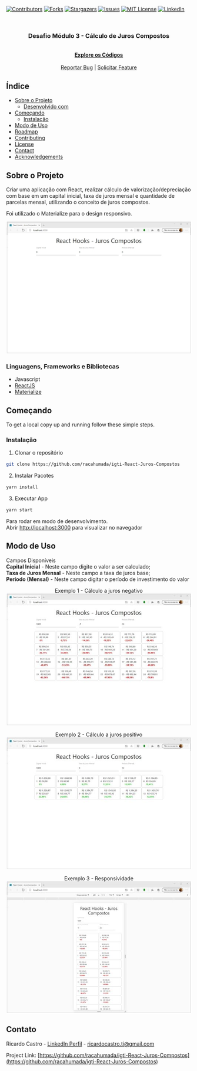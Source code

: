[![Contributors][contributors-shield]][contributors-url] [![Forks][forks-shield]][forks-url] [![Stargazers][stars-shield]][stars-url] [![Issues][issues-shield]][issues-url] [![MIT License][license-shield]][license-url] [![LinkedIn][linkedin-shield]][linkedin-url]
<!-- PROJECT LOGO -->
<br />
<p align="center">
  <h3 align="center">Desafio Módulo 3 - Cálculo de Juros Compostos</h3>

  <p align="center">
    <br />
    <a href="https://github.com/racahumada/igti-React-Juros-Compostos"><strong>Explore os Códigos</strong></a>
    <br />
    <br />
    <!-- <a href="https://github.com/othneildrew/Best-README-Template">View Demo</a> | -->
    <a href="https://github.com/racahumada/igti-React-Juros-Compostos/issues">Reportar Bug</a> |
    <a href="https://github.com/racahumada/igti-React-Juros-Compostos/issues">Solicitar Feature</a>
  </p>
</p>

<!-- Índice -->

## Índice

- [Sobre o Projeto](#sobre-o-projeto)
  - [Desenvolvido com](#desenvolvido-com)
- [Começando](#Começando)
  <!--- [Prerequisites](#prerequisites)-->
  - [Instalação](#instalação)
- [Modo de Uso](#modo-de-uso)
- [Roadmap](#roadmap)
- [Contributing](#contributing)
- [License](#license)
- [Contact](#contact)
- [Acknowledgements](#acknowledgements)

<!-- SOBRE O PROJETO -->

## Sobre o Projeto
<p>
  Criar uma aplicação com React, realizar cálculo de valorização/depreciação com base em um capital inicial, taxa de juros mensal e quantidade de parcelas mensal, utilizando o conceito de juros compostos.
</p>
<p>
  Foi utilizado o Materialize para o design responsivo.
</p>
<p align="center">
  <img src="./images/tela-1-%5Bvazia%5D.jpg" alt="Tela Inicial" />
</p>



### Linguagens, Frameworks e Bibliotecas

- Javascript
- [ReactJS](https://pt-br.reactjs.org/)
- [Materialize](https://materializecss.com/)

<!-- GETTING STARTED -->
## Começando

To get a local copy up and running follow these simple steps.
<!-- 
### Prerequisites

This is an example of how to list things you need to use the software and how to install them.
* npm
```sh
npm install npm@latest -g
```
-->
### Instalação

1. Clonar o repositório
```sh
git clone https://github.com/racahumada/igti-React-Juros-Compostos
```
2. Instalar Pacotes
```sh
yarn install
```
3. Executar App
```sh
yarn start
```
Para rodar em modo de desenvolvimento.<br />
Abrir [http://localhost:3000](http://localhost:3000) para visualizar no navegador

<!-- MODO DE USO -->
## Modo de Uso
<p>
  Campos Disponíveis <br />
  <strong>Capital Inicial</strong> - Neste campo digite o valor a ser calculado;<br />
  <strong>Taxa de Juros Mensal</strong> - Neste campo a taxa de juros base;<br />
  <strong>Período (Mensal)</strong> - Neste campo digitar o período de investimento do valor
</p>
<p align="center">
  Exemplo 1 - Cálculo a juros negativo <br />
  <img src="./images/tela-2-%5Bjuros-negativo%5D.jpg" alt="Juros Negativo" />
</p>
<p align="center">
  Exemplo 2 - Cálculo a juros positivo <br />
  <img src="./images/tela-3-%5Bjuros-positivo%5D.jpg" alt="Juros Positivo" />
</p>
<p align="center">
  Exemplo 3 - Responsividade <br />
  <img src="./images/tela-4-%5Bresponsivo%5D.jpg" alt="Design Responsivo" />
</p>
<!-- _For more examples, please refer to the [Documentation](https://example.com)_ -->

<!-- CONTATO -->
## Contato

Ricardo Castro - [LinkedIn Perfil](https://www.linkedin.com/in/ricardo-castro-ahumada/) - ricardocastro.ti@gmail.com

Project Link: [https://github.com/racahumada/igti-React-Juros-Compostos](https://github.com/racahumada/igti-React-Juros-Compostos)


[contributors-shield]: https://img.shields.io/github/contributors/racahumada/igti-React-Juros-Compostos.svg?style=flat-square
[contributors-url]: https://github.com/racahumada/igti-React-Juros-Compostos/graphs/contributors
[forks-shield]: https://img.shields.io/github/forks/racahumada/igti-React-Juros-Compostos.svg?style=flat-square
[forks-url]: https://github.com/racahumada/igti-React-Juros-Compostos/network/members
[stars-shield]: https://img.shields.io/github/stars/racahumada/igti-React-Juros-Compostos.svg?style=flat-square
[stars-url]: https://github.com/racahumada/igti-React-Juros-Compostos/stargazers
[issues-shield]: https://img.shields.io/github/issues/racahumada/igti-React-Juros-Compostos.svg?style=flat-square
[issues-url]: https://github.com/racahumada/igti-React-Juros-Compostos/issues
[license-shield]: https://img.shields.io/github/license/racahumada/igti-React-Juros-Compostos.svg?style=flat-square
[license-url]: https://github.com/racahumada/igti-React-Juros-Compostos/blob/master/LICENSE.txt
[linkedin-shield]: https://img.shields.io/badge/-LinkedIn-black.svg?style=flat-square&logo=linkedin&colorB=555
[linkedin-url]: https://linkedin.com/in/ricardo-castro-ahumada/
